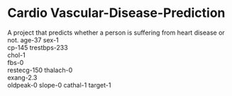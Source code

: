 # Cardio Vascular-Disease-Prediction
A project that predicts whether a person is suffering from heart disease or not.
age-37
sex-1	
cp-145 
trestbps-233	
chol-1	
fbs-0	
restecg-150	
thalach-0	
exang-2.3	
oldpeak-0 
slope-0	
cathal-1 
target-1

